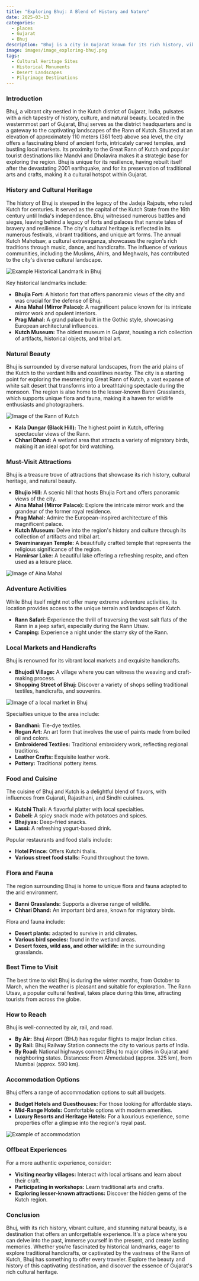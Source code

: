 ```yaml
---
title: "Exploring Bhuj: A Blend of History and Nature"
date: 2025-03-13
categories:
  - places
  - Gujarat
  - Bhuj
description: "Bhuj is a city in Gujarat known for its rich history, vibrant culture, and natural beauty. It offers a mix of ancient forts, palaces, and serene landscapes that reflect the region's heritage."
image: images/image_exploring-bhuj.png
tags: 
  - Cultural Heritage Sites
  - Historical Monuments
  - Desert Landscapes
  - Pilgrimage Destinations
---
```



### **Introduction**

Bhuj, a vibrant city nestled in the Kutch district of Gujarat, India, pulsates with a rich tapestry of history, culture, and natural beauty. Located in the westernmost part of Gujarat, Bhuj serves as the district headquarters and is a gateway to the captivating landscapes of the Rann of Kutch. Situated at an elevation of approximately 110 meters (361 feet) above sea level, the city offers a fascinating blend of ancient forts, intricately carved temples, and bustling local markets. Its proximity to the Great Rann of Kutch and popular tourist destinations like Mandvi and Dholavira makes it a strategic base for exploring the region. Bhuj is unique for its resilience, having rebuilt itself after the devastating 2001 earthquake, and for its preservation of traditional arts and crafts, making it a cultural hotspot within Gujarat.

### **History and Cultural Heritage**

The history of Bhuj is steeped in the legacy of the Jadeja Rajputs, who ruled Kutch for centuries. It served as the capital of the Kutch State from the 16th century until India's independence. Bhuj witnessed numerous battles and sieges, leaving behind a legacy of forts and palaces that narrate tales of bravery and resilience. The city's cultural heritage is reflected in its numerous festivals, vibrant traditions, and unique art forms. The annual Kutch Mahotsav, a cultural extravaganza, showcases the region's rich traditions through music, dance, and handicrafts. The influence of various communities, including the Muslims, Ahirs, and Meghwals, has contributed to the city's diverse cultural landscape.

<img src="placeholder_image_historical_landmark.jpg" alt="Example Historical Landmark in Bhuj">

Key historical landmarks include:

*   **Bhujia Fort:** A historic fort that offers panoramic views of the city and was crucial for the defense of Bhuj.
*   **Aina Mahal (Mirror Palace):** A magnificent palace known for its intricate mirror work and opulent interiors.
*   **Prag Mahal:** A grand palace built in the Gothic style, showcasing European architectural influences.
*   **Kutch Museum:** The oldest museum in Gujarat, housing a rich collection of artifacts, historical objects, and tribal art.

### **Natural Beauty**

Bhuj is surrounded by diverse natural landscapes, from the arid plains of the Kutch to the verdant hills and coastlines nearby. The city is a starting point for exploring the mesmerizing Great Rann of Kutch, a vast expanse of white salt desert that transforms into a breathtaking spectacle during the monsoon. The region is also home to the lesser-known Banni Grasslands, which supports unique flora and fauna, making it a haven for wildlife enthusiasts and photographers.

<img src="placeholder_image_rann_of_kutch.jpg" alt="Image of the Rann of Kutch">

*   **Kala Dungar (Black Hill):** The highest point in Kutch, offering spectacular views of the Rann.
*   **Chhari Dhand:** A wetland area that attracts a variety of migratory birds, making it an ideal spot for bird watching.

### **Must-Visit Attractions**

Bhuj is a treasure trove of attractions that showcase its rich history, cultural heritage, and natural beauty.

*   **Bhujio Hill:** A scenic hill that hosts Bhujia Fort and offers panoramic views of the city.
*   **Aina Mahal (Mirror Palace):** Explore the intricate mirror work and the grandeur of the former royal residence.
*   **Prag Mahal:** Admire the European-inspired architecture of this magnificent palace.
*   **Kutch Museum:** Delve into the region's history and culture through its collection of artifacts and tribal art.
*   **Swaminarayan Temple:** A beautifully crafted temple that represents the religious significance of the region.
*   **Hamirsar Lake:** A beautiful lake offering a refreshing respite, and often used as a leisure place.

<img src="placeholder_image_aina_mahal.jpg" alt="Image of Aina Mahal">

### **Adventure Activities**

While Bhuj itself might not offer many extreme adventure activities, its location provides access to the unique terrain and landscapes of Kutch.

*   **Rann Safari:** Experience the thrill of traversing the vast salt flats of the Rann in a jeep safari, especially during the Rann Utsav.
*   **Camping:** Experience a night under the starry sky of the Rann.

### **Local Markets and Handicrafts**

Bhuj is renowned for its vibrant local markets and exquisite handicrafts.

*   **Bhujodi Village:** A village where you can witness the weaving and craft-making process.
*   **Shopping Street of Bhuj:** Discover a variety of shops selling traditional textiles, handicrafts, and souvenirs.

<img src="placeholder_image_local_market.jpg" alt="Image of a local market in Bhuj">

Specialties unique to the area include:

*   **Bandhani:** Tie-dye textiles.
*   **Rogan Art:** An art form that involves the use of paints made from boiled oil and colors.
*   **Embroidered Textiles:** Traditional embroidery work, reflecting regional traditions.
*   **Leather Crafts:** Exquisite leather work.
*   **Pottery:** Traditional pottery items.

### **Food and Cuisine**

The cuisine of Bhuj and Kutch is a delightful blend of flavors, with influences from Gujarati, Rajasthani, and Sindhi cuisines.

*   **Kutchi Thali:** A flavorful platter with local specialties.
*   **Dabeli:** A spicy snack made with potatoes and spices.
*   **Bhajiyas:** Deep-fried snacks.
*   **Lassi:** A refreshing yogurt-based drink.

Popular restaurants and food stalls include:

*   **Hotel Prince:** Offers Kutchi thalis.
*   **Various street food stalls:** Found throughout the town.

### **Flora and Fauna**

The region surrounding Bhuj is home to unique flora and fauna adapted to the arid environment.

*   **Banni Grasslands:** Supports a diverse range of wildlife.
*   **Chhari Dhand:** An important bird area, known for migratory birds.

Flora and fauna include:

*   **Desert plants:** adapted to survive in arid climates.
*   **Various bird species:** found in the wetland areas.
*   **Desert foxes, wild ass, and other wildlife:** in the surrounding grasslands.

### **Best Time to Visit**

The best time to visit Bhuj is during the winter months, from October to March, when the weather is pleasant and suitable for exploration. The Rann Utsav, a popular cultural festival, takes place during this time, attracting tourists from across the globe.

### **How to Reach**

Bhuj is well-connected by air, rail, and road.

*   **By Air:** Bhuj Airport (BHJ) has regular flights to major Indian cities.
*   **By Rail:** Bhuj Railway Station connects the city to various parts of India.
*   **By Road:** National highways connect Bhuj to major cities in Gujarat and neighboring states. Distances: From Ahmedabad (approx. 325 km), from Mumbai (approx. 590 km).

### **Accommodation Options**

Bhuj offers a range of accommodation options to suit all budgets.

*   **Budget Hotels and Guesthouses:** For those looking for affordable stays.
*   **Mid-Range Hotels:** Comfortable options with modern amenities.
*   **Luxury Resorts and Heritage Hotels:** For a luxurious experience, some properties offer a glimpse into the region's royal past.

<img src="placeholder_image_accommodation.jpg" alt="Example of accommodation">

### **Offbeat Experiences**

For a more authentic experience, consider:

*   **Visiting nearby villages:** Interact with local artisans and learn about their craft.
*   **Participating in workshops:** Learn traditional arts and crafts.
*   **Exploring lesser-known attractions:** Discover the hidden gems of the Kutch region.

### **Conclusion**

Bhuj, with its rich history, vibrant culture, and stunning natural beauty, is a destination that offers an unforgettable experience. It's a place where you can delve into the past, immerse yourself in the present, and create lasting memories. Whether you're fascinated by historical landmarks, eager to explore traditional handicrafts, or captivated by the vastness of the Rann of Kutch, Bhuj has something to offer every traveler. Explore the beauty and history of this captivating destination, and discover the essence of Gujarat's rich cultural heritage.


